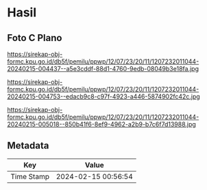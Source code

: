# Hasil

## Foto C Plano

https://sirekap-obj-formc.kpu.go.id/db5f/pemilu/ppwp/12/07/23/20/11/1207232011044-20240215-004437--a5e3cddf-88d1-4760-9edb-08049b3e18fa.jpg

https://sirekap-obj-formc.kpu.go.id/db5f/pemilu/ppwp/12/07/23/20/11/1207232011044-20240215-004753--edacb9c8-c97f-4923-a446-5874902fc42c.jpg

https://sirekap-obj-formc.kpu.go.id/db5f/pemilu/ppwp/12/07/23/20/11/1207232011044-20240215-005018--850b41f6-8ef9-4962-a2b9-b7c6f7d13988.jpg


## Metadata

| Key        | Value               |
| ---------- | ------------------- |
| Time Stamp | 2024-02-15 00:56:54 |



